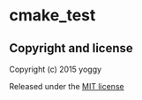 cmake_test
====

Copyright and license
----
Copyright (c) 2015 yoggy

Released under the [MIT license](LICENSE.txt)

